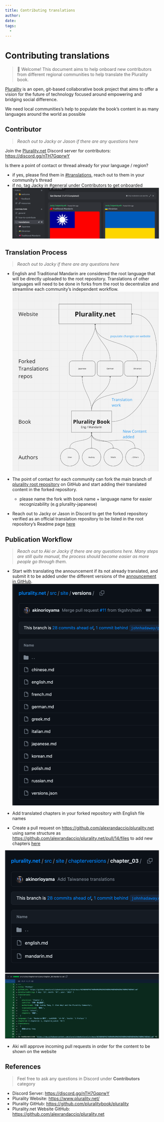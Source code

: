```yaml
---
title: Contributing translations
author:
date: 
tags:
  - 
---
```


# Contributing translations

>👋 Welcome! This document aims to help onboard new contributors from different regional communities to help translate the Plurality book.

[Plurality](https://www.plurality.net/) is an open, git-based collaborative book project that aims to offer a vision for the future of technology focused around empowering and bridging social difference.

We need local communities’s help to populate the book’s content in as many languages around the world as possible

## Contributor

> *Reach out to Jacky or Jason if there are any questions here*

Join the [Plurality.net](http://Plurality.net) Discord server for contributors: https://discord.gg/nTH7GqprwY

Is there a point of contact or thread already for your language / region?

* if yes, please find them in [#translations](https://discord.gg/9x3nBJeuPY), reach out to them in your community’s thread
* if no, tag Jacky in #general under Contributors to get onboarded
![discord screenshot of translations tab](assets\translation-screenshot-01.png)

## Translation Process

> *Reach out to Jacky if there are any questions here*

* English and Traditional Mandarin are considered the root language that will be directly uploaded to the root repository. Translations of other languages will need to be done in forks from the root to decentralize and streamline each community’s independent workflow.
![translation git repos](assets/translation-screenshot-02.png)

* The point of contact for each community can fork the main branch of [plurality root repository](https://github.com/pluralitybook/plurality) on GitHub and start adding their translated content in the forked repository.
    * please name the fork with book name + language name for easier recognizability (e.g plurality-japanese)
* Reach out to Jacky or Jason in Discord to get the forked repository verified as an official translation repository to be listed in the root repository’s Readme page [here](https://github.com/pluralitybook/plurality#official-active-translation-repositories)

## Publication Workflow

> *Reach out to Aki or Jacky if there are any questions here. Many steps are still quite manual, the process should become easier as more people go through them.*

* Start with translating the announcement if its not already translated, and submit it to be added under the different versions of the [announcement in GitHub](https://github.com/alexrandaccio/plurality.net/tree/main/src/site/versions).
![alt text](assets/translation-screenshot-03.png)

* Add translated chapters in your forked repository with English file names
* Create a pull request on https://github.com/alexrandaccio/plurality.net using same structure as https://github.com/alexrandaccio/plurality.net/pull/14/files to add new chapters [here](https://github.com/alexrandaccio/plurality.net/tree/main/src/site/chapterversions)

![alt text](assets/translation-screenshot-04.png)
![alt text](assets/translation-screenshot-05.png)

* Aki will approve incoming pull requests in order for the content to be shown on the website

## References

> Feel free to ask any questions in Discord under **Contributors** category

* Discord Server: https://discord.gg/nTH7GqprwY
* Plurality Website: https://www.plurality.net/
* Plurality GitHub: https://github.com/pluralitybook/plurality
* Plurality.net Website GitHub: https://github.com/alexrandaccio/plurality.net